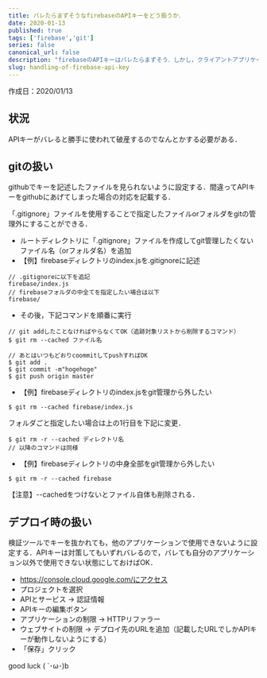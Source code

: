 ```yaml
---
title: バレたらまずそうなfirebaseのAPIキーをどう扱うか．
date: 2020-01-13
published: true
tags: ['firebase','git']
series: false
canonical_url: false
description: "firebaseのAPIキーはバレたらまずそう．しかし，クライアントアプリケーション実装のためには記述する必要があるし，githubで管理する場合にはキーを見られてしまいそうである．どうすればよいのか．．．"
slug: handling-of-firebase-api-key
---
```


作成日：2020/01/13

## 状況

APIキーがバレると勝手に使われて破産するのでなんとかする必要がある．

## gitの扱い

githubでキーを記述したファイルを見られないように設定する．間違ってAPIキーをgithubにあげてしまった場合の対応を記載する．

「.gitignore」ファイルを使用することで指定したファイルorフォルダをgitの管理外にすることができる．

- ルートディレクトリに「.gitignore」ファイルを作成してgit管理したくないファイル名（orフォルダ名）を追加
- 【例】firebaseディレクトリのindex.jsを.gitignoreに記述
```
// .gitignoreに以下を追記
firebase/index.js
// firebaseフォルダの中全てを指定したい場合は以下
firebase/
```

- その後，下記コマンドを順番に実行

```
// git addしたことなければやらなくてOK（追跡対象リストから削除するコマンド）
$ git rm --cached ファイル名

// あとはいつもどおりcoommitしてpushすればOK
$ git add .
$ git commit -m"hogehoge"
$ git push origin master
```

- 【例】firebaseディレクトリのindex.jsをgit管理から外したい
```
$ git rm --cached firebase/index.js
```

フォルダごと指定したい場合は上の1行目を下記に変更．
```
$ git rm -r --cached ディレクトリ名
// 以降のコマンドは同様
```

- 【例】firebaseディレクトリの中身全部をgit管理から外したい
```
$ git rm -r --cached firebase
```

【注意】--cachedをつけないとファイル自体も削除される．


## デプロイ時の扱い

検証ツールでキーを抜かれても，他のアプリケーションで使用できないように設定する．APIキーは対策してもいずれバレるので，バレても自分のアプリケーション以外で使用できない状態にしておけばOK．

- https://console.cloud.google.com/にアクセス
- プロジェクトを選択
- APIとサービス -> 認証情報
- APIキーの編集ボタン
- アプリケーションの制限  -> HTTPリファラー
- ウェブサイトの制限 -> デプロイ先のURLを追加（記載したURLでしかAPIキーが動作しないようにする）
- 「保存」クリック

good luck ( `･ω･)b

